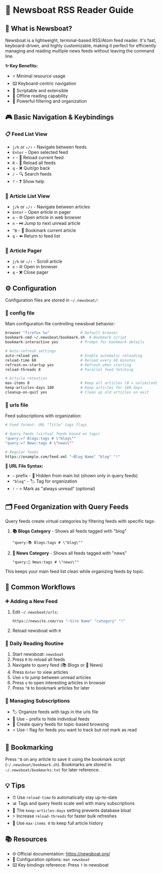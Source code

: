 # 📰 Newsboat RSS Reader Guide

## 🤔 What is Newsboat?

Newsboat is a lightweight, terminal-based RSS/Atom feed reader. It's fast, keyboard-driven, and highly customizable, making it perfect for efficiently managing and reading multiple news feeds without leaving the command line.

**✨ Key Benefits:**

- ⚡ Minimal resource usage
- ⌨️ Keyboard-centric navigation
- 🔧 Scriptable and extensible
- 📴 Offline reading capability
- 🎯 Powerful filtering and organization

## 🎮 Basic Navigation & Keybindings

### 📋 Feed List View

- `j/k` or `↓/↑` - Navigate between feeds
- `Enter` - Open selected feed
- `r` - 🔄 Reload current feed
- `R` - 🔄 Reload all feeds
- `q` - ❌ Quit/go back
- `/` - 🔍 Search feeds
- `?` - ❓ Show help

### 📄 Article List View

- `j/k` or `↓/↑` - Navigate between articles
- `Enter` - Open article in pager
- `o` - 🌐 Open article in web browser
- `n` - ⏭️ Jump to next unread article
- `^B` - 🔖 Bookmark current article
- `q` - ⬅️ Return to feed list

### 📖 Article Pager

- `j/k` or `↓/↑` - Scroll article
- `o` - 🌐 Open in browser
- `q` - ❌ Close pager

## ⚙️ Configuration

Configuration files are stored in `~/.newsboat/`:

### 📝 config file

Main configuration file controlling newsboat behavior:

```bash
browser "firefox %u"              # Default browser
bookmark-cmd ~/.newsboat/bookmark.sh  # Bookmark script
bookmark-interactive yes          # Prompt for bookmark details

# Auto-refresh settings
auto-reload yes                   # Enable automatic reloading
reload-time 60                    # Reload every 60 minutes
refresh-on-startup yes            # Refresh when starting
reload-threads 8                  # Parallel feed fetching

# Article retention
max-items 0                       # Keep all articles (0 = unlimited)
keep-articles-days 180            # Keep articles for 180 days
cleanup-on-quit yes               # Clean up old articles on exit
```

### 📑 urls file

Feed subscriptions with organization:

```bash
# Feed format: URL "Title" tags flags

# Query feeds (virtual feeds based on tags)
"query:=? Blogs:tags # \"blog\""
"query:=? News:tags # \"news\""

# Regular feeds
https://example.com/feed.xml "~Blog Name" "blog" "!"
```

**📌 URL File Syntax:**

- `~` prefix - 🙈 Hidden from main list (shown only in query feeds)
- `"blog"` - 🏷️ Tag for organization
- `!` - ⭐ Mark as "always unread" (optional)

## 🗂️ Feed Organization with Query Feeds

Query feeds create virtual categories by filtering feeds with specific tags:

1. **📚 Blogs Category** - Shows all feeds tagged with "blog"

   ```
   "query:📚 Blogs:tags # \"blog\""
   ```

2. **📰 News Category** - Shows all feeds tagged with "news"
   ```
   "query:📰 News:tags # \"news\""
   ```

This keeps your main feed list clean while organizing feeds by topic.

## 🔄 Common Workflows

### ➕ Adding a New Feed

1. Edit `~/.newsboat/urls`:
   ```bash
   https://newsite.com/rss "~Site Name" "category" "!"
   ```
2. Reload newsboat with `R`

### 📖 Daily Reading Routine

1. Start newsboat: `newsboat`
2. Press `R` to reload all feeds
3. Navigate to query feed (📚 Blogs or 📰 News)
4. Press `Enter` to view articles
5. Use `n` to jump between unread articles
6. Press `o` to open interesting articles in browser
7. Press `^B` to bookmark articles for later

### 🎯 Managing Subscriptions

- 🏷️ Organize feeds with tags in the urls file
- 🙈 Use `~` prefix to hide individual feeds
- 📂 Create query feeds for topic-based browsing
- ⭐ Use `!` flag for feeds you want to track but not mark as read

## 🔖 Bookmarking

Press `^B` on any article to save it using the bookmark script (`~/.newsboat/bookmark.sh`). Bookmarks are stored in `~/.newsboat/bookmarks.txt` for later reference.

## 💡 Tips

- ⏰ Use `reload-time` to automatically stay up-to-date
- 📊 Tags and query feeds scale well with many subscriptions
- 🧹 The `keep-articles-days` setting prevents database bloat
- ⚡ Increase `reload-threads` for faster bulk refreshes
- 💾 Use `max-items 0` to keep full article history

## 📚 Resources

- 🌐 Official documentation: https://newsboat.org/
- 📖 Configuration options: `man newsboat`
- ⌨️ Key bindings reference: Press `?` in newsboat

